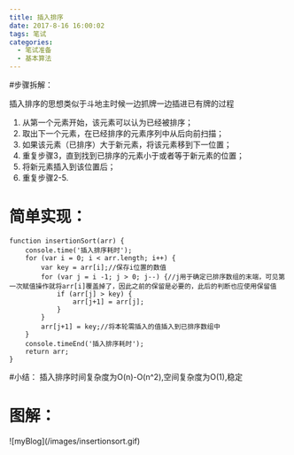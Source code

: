 ```yaml
---
title: 插入排序
date: 2017-8-16 16:00:02
tags: 笔试
categories:
  - 笔试准备
  - 基本算法
---
```

#步骤拆解：

插入排序的思想类似于斗地主时候一边抓牌一边插进已有牌的过程

1. 从第一个元素开始，该元素可以认为已经被排序；
2. 取出下一个元素，在已经排序的元素序列中从后向前扫描；
3. 如果该元素（已排序）大于新元素，将该元素移到下一位置；
4. 重复步骤3，直到找到已排序的元素小于或者等于新元素的位置；
5. 将新元素插入到该位置后；
6. 重复步骤2-5.

# 简单实现：
```
function insertionSort(arr) {
    console.time('插入排序耗时');
    for (var i = 0; i < arr.length; i++) {
        var key = arr[i];//保存i位置的数值
        for (var j = i -1; j > 0; j--) {//j用于确定已排序数组的末端，可见第一次赋值操作就将arr[i]覆盖掉了，因此之前的保留是必要的，此后的判断也应使用保留值
            if (arr[j] > key) {
                arr[j+1] = arr[j];
            }
        }
        arr[j+1] = key;//将本轮需插入的值插入到已排序数组中
    }
    console.timeEnd('插入排序耗时');
    return arr;
}

```
#小结：
插入排序时间复杂度为O(n)-O(n^2),空间复杂度为O(1),稳定
# 图解：
<div style="display:inline-block;">![myBlog](/images/insertionsort.gif)</div>
